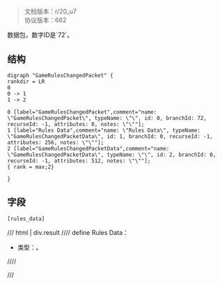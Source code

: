 # <!-- md:samp GameRulesChangedPacket -->

> 文档版本：r/20_u7<br/>协议版本：662

<!-- md:samp GameRulesChangedPacket -->数据包，数字ID是`72`。

## 结构

```viz
digraph "GameRulesChangedPacket" {
rankdir = LR
0
0 -> 1
1 -> 2

0 [label="GameRulesChangedPacket",comment="name: \"GameRulesChangedPacket\", typeName: \"\", id: 0, branchId: 72, recurseId: -1, attributes: 0, notes: \"\""];
1 [label="Rules Data",comment="name: \"Rules Data\", typeName: \"GameRulesChangedPacketData\", id: 1, branchId: 0, recurseId: -1, attributes: 256, notes: \"\""];
2 [label="GameRulesChangedPacketData",comment="name: \"GameRulesChangedPacketData\", typeName: \"\", id: 2, branchId: 0, recurseId: -1, attributes: 512, notes: \"\""];
{ rank = max;2}

}

```

## 字段

```title='GameRulesChangedPacket'
[rules_data]
```

/// html | div.result
//// define
Rules Data：[<!-- md:samp GameRulesChangedPacketData -->](../types/gameruleschangedpacketdata.md)

- 类型：<!-- md:samp GameRulesChangedPacketData -->。


////

///

